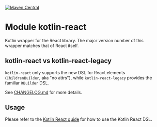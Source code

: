 [![Maven Central](https://img.shields.io/maven-central/v/org.jetbrains.kotlin-wrappers/kotlin-react)](https://search.maven.org/artifact/org.jetbrains.kotlin-wrappers/kotlin-react)

# Module kotlin-react

Kotlin wrapper for the React library. The major version number of this wrapper matches that of React itself.

## kotlin-react vs kotlin-react-legacy

`kotlin-react` only supports the new DSL for React elements (`ChildrenBuilder`, aka "no attrs"),
while `kotlin-react-legacy` provides the familiar `RBuilder` DSL.

See [CHANGELOG.md](../CHANGELOG.md#pre282) for more details.

## Usage

Please refer to the [Kotlin React guide](../docs/guide/react.md) for how to use the Kotlin React DSL.
